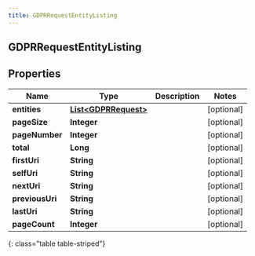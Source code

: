 ```yaml
---
title: GDPRRequestEntityListing
---
```


## GDPRRequestEntityListing

## Properties

| Name            | Type                                                               | Description | Notes      |
| --------------- | ------------------------------------------------------------------ | ----------- | ---------- |
| **entities**    | <!----><!---->[**List&lt;GDPRRequest&gt;**](GDPRRequest.md)<!----> |             | [optional] |
| **pageSize**    | <!----><!---->**Integer**<!---->                                   |             | [optional] |
| **pageNumber**  | <!----><!---->**Integer**<!---->                                   |             | [optional] |
| **total**       | <!----><!---->**Long**<!---->                                      |             | [optional] |
| **firstUri**    | <!----><!---->**String**<!---->                                    |             | [optional] |
| **selfUri**     | <!----><!---->**String**<!---->                                    |             | [optional] |
| **nextUri**     | <!----><!---->**String**<!---->                                    |             | [optional] |
| **previousUri** | <!----><!---->**String**<!---->                                    |             | [optional] |
| **lastUri**     | <!----><!---->**String**<!---->                                    |             | [optional] |
| **pageCount**   | <!----><!---->**Integer**<!---->                                   |             | [optional] |

{: class="table table-striped"}
